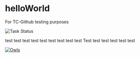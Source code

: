 # helloWorld
For TC-Github testing purposes

![Task Status](https://github.taskcluster.net/v1/badge/owlishDeveloper/helloWorld/master)

test test test test test test test test test Test test test test test test

[![Owls](https://s-media-cache-ak0.pinimg.com/originals/b7/27/59/b727598ec2cffc1558f290d2c7423ecc.jpg)](https://www.google.ca)
